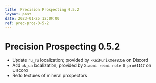 ```yaml
---
title: Precision Prospecting 0.5.2
layout: post
date: 2023-01-25 12:00:00
ref: prec-pros-0-5-2
---
```


# Precision Prospecting 0.5.2

- Update `ru_ru` localization; provided by `-KeiMuriKXe#8356` on Discord
- Add `uk_ua` localization; provided by `Xiaomi redmi note 8 pro#1447` on Discord
- Redo textures of mineral prospectors
